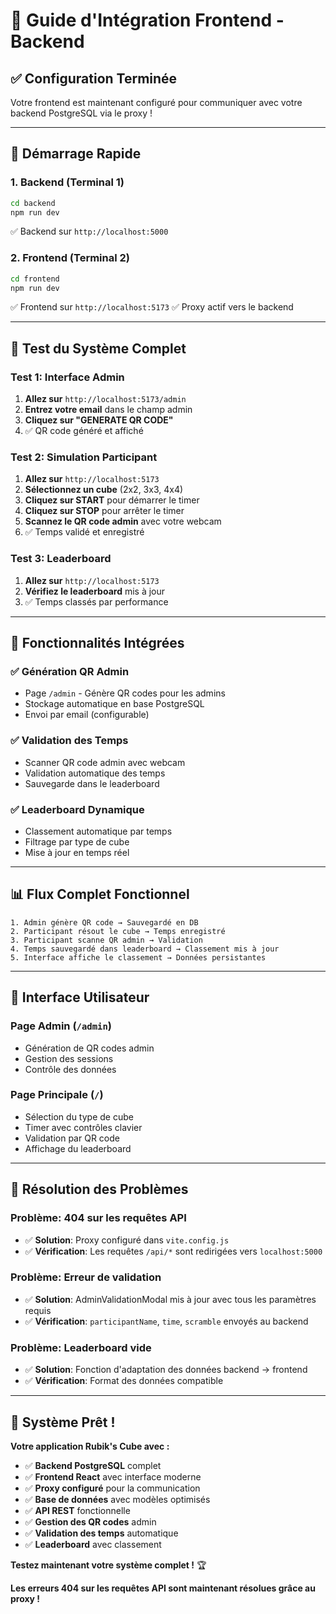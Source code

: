 # 🚀 Guide d'Intégration Frontend - Backend

## ✅ Configuration Terminée

Votre frontend est maintenant configuré pour communiquer avec votre backend PostgreSQL via le proxy !

---

## 🎯 **Démarrage Rapide**

### **1. Backend (Terminal 1)**
```bash
cd backend
npm run dev
```
✅ Backend sur `http://localhost:5000`

### **2. Frontend (Terminal 2)**
```bash
cd frontend
npm run dev
```
✅ Frontend sur `http://localhost:5173`
✅ Proxy actif vers le backend

---

## 🧪 **Test du Système Complet**

### **Test 1: Interface Admin**
1. **Allez sur** `http://localhost:5173/admin`
2. **Entrez votre email** dans le champ admin
3. **Cliquez sur "GENERATE QR CODE"**
4. ✅ QR code généré et affiché

### **Test 2: Simulation Participant**
1. **Allez sur** `http://localhost:5173`
2. **Sélectionnez un cube** (2x2, 3x3, 4x4)
3. **Cliquez sur START** pour démarrer le timer
4. **Cliquez sur STOP** pour arrêter le timer
5. **Scannez le QR code admin** avec votre webcam
6. ✅ Temps validé et enregistré

### **Test 3: Leaderboard**
1. **Allez sur** `http://localhost:5173`
2. **Vérifiez le leaderboard** mis à jour
3. ✅ Temps classés par performance

---

## 🔧 **Fonctionnalités Intégrées**

### **✅ Génération QR Admin**
- Page `/admin` - Génère QR codes pour les admins
- Stockage automatique en base PostgreSQL
- Envoi par email (configurable)

### **✅ Validation des Temps**
- Scanner QR code admin avec webcam
- Validation automatique des temps
- Sauvegarde dans le leaderboard

### **✅ Leaderboard Dynamique**
- Classement automatique par temps
- Filtrage par type de cube
- Mise à jour en temps réel

---

## 📊 **Flux Complet Fonctionnel**

```
1. Admin génère QR code → Sauvegardé en DB
2. Participant résout le cube → Temps enregistré
3. Participant scanne QR admin → Validation
4. Temps sauvegardé dans leaderboard → Classement mis à jour
5. Interface affiche le classement → Données persistantes
```

---

## 🎨 **Interface Utilisateur**

### **Page Admin (`/admin`)**
- Génération de QR codes admin
- Gestion des sessions
- Contrôle des données

### **Page Principale (`/`)**
- Sélection du type de cube
- Timer avec contrôles clavier
- Validation par QR code
- Affichage du leaderboard

---

## 🚨 **Résolution des Problèmes**

### **Problème: 404 sur les requêtes API**
- ✅ **Solution**: Proxy configuré dans `vite.config.js`
- ✅ **Vérification**: Les requêtes `/api/*` sont redirigées vers `localhost:5000`

### **Problème: Erreur de validation**
- ✅ **Solution**: AdminValidationModal mis à jour avec tous les paramètres requis
- ✅ **Vérification**: `participantName`, `time`, `scramble` envoyés au backend

### **Problème: Leaderboard vide**
- ✅ **Solution**: Fonction d'adaptation des données backend → frontend
- ✅ **Vérification**: Format des données compatible

---

## 🎉 **Système Prêt !**

**Votre application Rubik's Cube avec :**
- ✅ **Backend PostgreSQL** complet
- ✅ **Frontend React** avec interface moderne
- ✅ **Proxy configuré** pour la communication
- ✅ **Base de données** avec modèles optimisés
- ✅ **API REST** fonctionnelle
- ✅ **Gestion des QR codes** admin
- ✅ **Validation des temps** automatique
- ✅ **Leaderboard** avec classement

**Testez maintenant votre système complet !** 🏆

**Les erreurs 404 sur les requêtes API sont maintenant résolues grâce au proxy !**